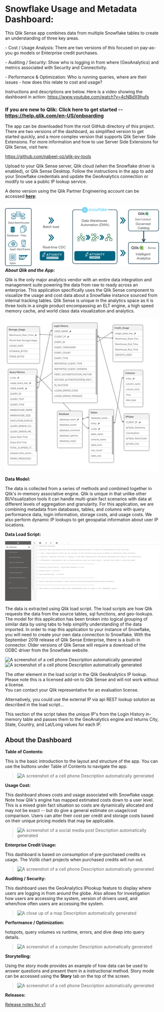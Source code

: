 # Snowflake Usage and Metadata Dashboard:

This Qlik Sense app combines data from multiple Snowflake tables to
create an understanding of three key areas.

\- Cost / Usage Analysis: There are two versions of this focused on
pay-as-you go models or Enterprise credit purchases.

\- Auditing / Security: Show who is logging in from where (GeoAnalytics)
and metrics associated with Security and Connectivity.

\- Performance & Optimization: Who is running queries, where are their
issues - how does this relate to cost and usage?

Instructions and descriptions are below. Here is a video showing the dashboard in action: https://www.youtube.com/watch?v=4cNBdX9hufs

### If you are new to Qlik: Click here to get started -- https://help.qlik.com/en-US/onboarding

The app can be downloaded
from the root GitHub directory of this project. There are two versions of the dashboard, as simplified version to get started quickly, and a more complex version that supports Qlik Server Side Extensions. For more information and how to use Server Side Extensions for Qlik Sense, visit here:

https://github.com/nabeel-oz/qlik-py-tools

Upload to your Qlik Sense server, Qlik cloud (when the Snowflake driver
is enabled), or Qlik Sense Desktop. Follow the instructions in the app
to add your Snowflake credentials and update the GeoAnalytics connection
or modify to use a public IP lookup service.

A demo version using the
Qlik Partner Engineering account can be accessed
[**here**](https://pe.qlik.com/sense/app/100104c2-3917-4f44-b1b3-677c92846d60/overview):

![](./media/qlik-snowflake-architecture.png)
**_About Qlik and the App:_**

Qlik is the only major analytics vendor with an entire data integration and
management suite powering the data from raw to ready across an
enterprise. This application specifically uses the Qlik Sense component
to visualize the usage and cost data about a Snowflake instance sourced
from internal tracking tables. Qlik Sense is unique in the analytics
space as it is three tools in a single product encompassing an ELT
engine, a high speed memory cache, and world class data
visualization and analytics.

![](./media/image2.jpeg)

**Data Model:**

The data is collected from a series of methods and combined together in
Qlik's in-memory associative engine. Qlik is unique in that unlike other
BI/Visualization tools it can handle multi-grain fact scenarios with
data at different levels of aggregation and granularity. For this
application, we are combining metadata from databases, tables, and
columns with query performance data, login information, storage costs,
and usage costs. We also perform dynamic IP lookups to get geospatial
information about user IP locations.

**Data Load Script:**

![](./media/image3.jpeg)

The data is extracted using Qlik load script. The load scripts are how
Qlik requests the data from the source tables, sql functions, and
geo-lookups. The model for this application has been broken into logical
grouping of similar data by using tabs to help simplify understanding of
the data imported. In order to map this application to your instance of
Snowflake, you will need to create your own data connection to
Snowflake. With the September 2019 release of Qlik Sense Enterprise,
there is a built-in connector. Older versions of Qlik Sense will require
a download of the ODBC driver from the Snowflake website.

![A screenshot of a cell phone Description automatically
generated](./media/image4.jpeg)![A screenshot of a cell phone Description
automatically
generated](./media/image5.jpeg)

The other element in the load script in the Qlik GeoAnalytics IP lookup.  
Please note this is a licensed add-on to Qlik Sense and will not work without a license.  
You can contact your Qlik representative for an evaluation license.

Alternatively, you could use the external IP via api REST lookup solution as described in the load script…

This section of the script takes the unique IP's from the Login History
in-memory table and passes them to the GeoAnalytics engine and returns
City, State, Country, and Lat/Long values for each IP.

## About the Dashboard

**Table of Contents:**

This is the basic introduction to the layout and structure of the app. You can use the buttons under Table of Contents to navigate the app.

> ![A screenshot of a cell phone Description automatically
generated](./media/image6.jpeg)

**Usage Cost:**

This dashboard shows costs and usage associated with Snowflake usage.
Note how Qlik's engine has mapped estimated costs down to a user level.
This is a mixed grain fact situation so costs are dynamically allocated
and may not be exact -- but do give a general estimate on usage/cost
comparison. Users can alter their cost per credit and storage costs
based on their unique pricing models that may be applicable.

> ![A screenshot of a social media post Description automatically
generated](./media/image7.jpeg)

**Enterprise Credit Usage:**

This dashboard is based on consumption of pre-purchased credits vs
usage. The Vizlib chart projects when purchased credits will run out.

> ![A screenshot of a cell phone Description automatically
generated](./media/image8.jpeg)

**Auditing / Security:**

This dashboard uses the GeoAnalytics IPlookup feature to display where
users are logging in from around the globe. Also allows for
investigation how users are accessing the system, version of drivers
used, and when/how often users are accessing the system.

> ![A close up of a map Description automatically
generated](./media/image9.jpeg)

**Performance / Optimization:**

hotspots, query volumes vs runtime, errors, and dive deep into query
details.

> ![A screenshot of a computer Description automatically
generated](./media/image10.jpeg)

**Storytelling:**

Using the story mode provides an example of how data can be used to
answer questions and present them in a instructional method. Story mode can be accessed using the **Story** tab on the top of the screen.

> ![A screenshot of a cell phone Description automatically
generated](./media/image11.jpeg)

**Releases:**

[Release notes for v1](./releases/v1/release_notes.md)
